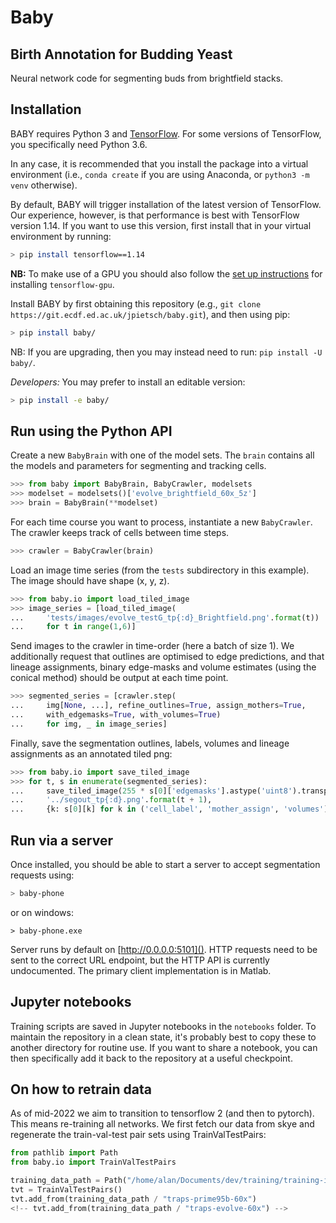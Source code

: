 # Baby

## Birth Annotation for Budding Yeast

Neural network code for segmenting buds from brightfield stacks.

## Installation

BABY requires Python 3 and [TensorFlow](https://www.tensorflow.org). For some
versions of TensorFlow, you specifically need Python 3.6.

In any case, it is recommended that you install the package into a virtual
environment (i.e., `conda create` if you are using Anaconda, or `python3 -m
venv` otherwise).

By default, BABY will trigger installation of the latest version of
TensorFlow. Our experience, however, is that performance is best with
TensorFlow version 1.14. If you want to use this version, first install that
in your virtual environment by running:

```bash
> pip install tensorflow==1.14
```

**NB:** To make use of a GPU you should also follow the [set up
instructions](https://www.tensorflow.org/install/gpu#windows_setup) for
installing `tensorflow-gpu`.

Install BABY by first obtaining this repository (e.g., `git clone
https://git.ecdf.ed.ac.uk/jpietsch/baby.git`), and then using pip:

```bash
> pip install baby/
```

NB: If you are upgrading, then you may instead need to run: `pip install -U
baby/`.

*Developers:* You may prefer to install an editable version:

```bash
> pip install -e baby/
```

## Run using the Python API

Create a new `BabyBrain` with one of the model sets. The `brain` contains
all the models and parameters for segmenting and tracking cells.

```python
>>> from baby import BabyBrain, BabyCrawler, modelsets
>>> modelset = modelsets()['evolve_brightfield_60x_5z']
>>> brain = BabyBrain(**modelset)
```

For each time course you want to process, instantiate a new `BabyCrawler`. The
crawler keeps track of cells between time steps.

```python
>>> crawler = BabyCrawler(brain)
```

Load an image time series (from the `tests` subdirectory in this example). The
image should have shape (x, y, z).

```python
>>> from baby.io import load_tiled_image
>>> image_series = [load_tiled_image(
...     'tests/images/evolve_testG_tp{:d}_Brightfield.png'.format(t))
...     for t in range(1,6)]
```

Send images to the crawler in time-order (here a batch of size 1). We
additionally request that outlines are optimised to edge predictions, and that
lineage assignments, binary edge-masks and volume estimates (using the conical
method) should be output at each time point.

```python
>>> segmented_series = [crawler.step(
...     img[None, ...], refine_outlines=True, assign_mothers=True,
...     with_edgemasks=True, with_volumes=True)
...     for img, _ in image_series]
```

Finally, save the segmentation outlines, labels, volumes and lineage assignments
as an annotated tiled png:

```python
>>> from baby.io import save_tiled_image
>>> for t, s in enumerate(segmented_series):
...     save_tiled_image(255 * s[0]['edgemasks'].astype('uint8').transpose((1, 2, 0)),
...     '../segout_tp{:d}.png'.format(t + 1),
...     {k: s[0][k] for k in ('cell_label', 'mother_assign', 'volumes')})
```

## Run via a server

Once installed, you should be able to start a server to accept segmentation
requests using:

```bash
> baby-phone
```

or on windows:

```
> baby-phone.exe
```

Server runs by default on [http://0.0.0.0:5101](). HTTP requests need to be
sent to the correct URL endpoint, but the HTTP API is currently undocumented.
The primary client implementation is in Matlab.

## Jupyter notebooks

Training scripts are saved in Jupyter notebooks in the `notebooks` folder. To
maintain the repository in a clean state, it's probably best to copy these to
another directory for routine use. If you want to share a notebook, you can
then specifically add it back to the repository at a useful checkpoint.

## On how to retrain data

As of mid-2022 we aim to transition to tensorflow 2 (and then to pytorch). This means re-training all networks. We first fetch our data from skye and regenerate the train-val-test pair sets using TrainValTestPairs:

```python
from pathlib import Path
from baby.io import TrainValTestPairs

training_data_path = Path("/home/alan/Documents/dev/training/training-images/")
tvt = TrainValTestPairs()
tvt.add_from(training_data_path / "traps-prime95b-60x")
<!-- tvt.add_from(training_data_path / "traps-evolve-60x") -->
```
